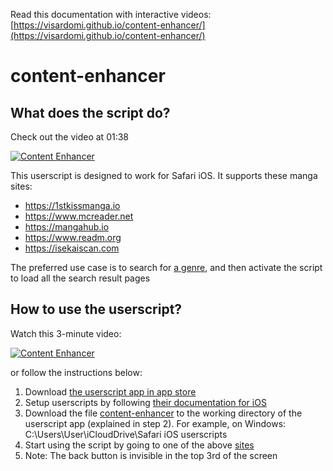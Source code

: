 Read this documentation with interactive videos: [https://visardomi.github.io/content-enhancer/](https://visardomi.github.io/content-enhancer/)

# content-enhancer
## What does the script do?
Check out the video at 01:38

[![Content Enhancer](https://i.ytimg.com/vi/ksu18epdfj0/maxresdefault.jpg)](https://youtu.be/ksu18epdfj0?t=98)

This userscript is designed to work for Safari iOS. It supports these manga sites:
* https://1stkissmanga.io
* https://www.mcreader.net
* https://mangahub.io
* https://www.readm.org
* https://isekaiscan.com

The preferred use case is to search for [a genre](https://mangahub.io/search?q=&order=LATEST&genre=action), and then activate the script to load all the search result pages

## How to use the userscript?
Watch this 3-minute video:

[![Content Enhancer](https://i.ytimg.com/vi/ksu18epdfj0/maxresdefault.jpg)](https://youtu.be/ksu18epdfj0)

or follow the instructions below:
1. Download [the userscript app in app store](https://apps.apple.com/us/app/userscripts/id1463298887)
2. Setup userscripts by following [their documentation for iOS](https://github.com/quoid/userscripts#usage)
3. Download the file [content-enhancer](https://github.com/VisarDomi/content-enhancer/releases/download/v1.4.0/content-enhancer.js) to the working directory of the userscript app (explained in step 2). For example, on Windows: C:\Users\User\iCloudDrive\Safari iOS userscripts
4. Start using the script by going to one of the above [sites](https://mangahub.io/search?q=&order=LATEST&genre=action)
5. Note: The back button is invisible in the top 3rd of the screen

